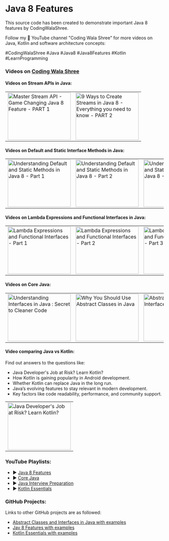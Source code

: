 # Java 8 Features

This source code has been created to demonstrate important Java 8 features by CodingWalaShree.

Follow my 🔴 YouTube channel "Coding Wala Shree" for more videos on Java, Kotlin and software architecture concepts:

#CodingWalaShree #Java #Java8 #Java8Features #Kotlin #LearnProgramming

### Videos on [Coding Wala Shree](https://www.youtube.com/@CodingwalaShree)


#### Videos on Stream APIs in Java:

<table>
   <tr style="border:none !important;">
      <td style="border:none !important;">
         <a href="http://www.youtube.com/watch?feature=player_embedded&v=Dox6YeuDPtk
           " target="_blank"><img src="http://img.youtube.com/vi/Dox6YeuDPtk/0.jpg"
           alt="Master Stream API - Game Changing Java 8 Feature - PART 1" width="200" height="150" border="0" /></a>
      </td>
      <td style="border:none !important;">
         <a href="http://www.youtube.com/watch?feature=player_embedded&v=THQ1TApfuhg
           " target="_blank"><img src="http://img.youtube.com/vi/THQ1TApfuhg/0.jpg"
           alt="9 Ways to Create Streams in Java 8 - Everything you need to know - PART 2" width="200" height="150" border="0" /></a>
      </td>
   </tr>
</table>

#### Videos on Default and Static Interface Methods in Java:

<table>
   <tr style="border:none !important;">
      <td style="border:none !important;">
         <a href="http://www.youtube.com/watch?feature=player_embedded&v=meFi5pR-Y4w
           " target="_blank"><img src="http://img.youtube.com/vi/meFi5pR-Y4w/0.jpg"
           alt="Understanding Default and Static Methods in Java 8 - Part 1" width="200" height="150" border="0" /></a>
      </td>
      <td style="border:none !important;">
         <a href="http://www.youtube.com/watch?feature=player_embedded&v=0RbiKB3t0Qk
           " target="_blank"><img src="http://img.youtube.com/vi/0RbiKB3t0Qk/0.jpg"
           alt="Understanding Default and Static Methods in Java 8 - Part 2" width="200" height="150" border="0" /></a>
      </td>
      <td style="border:none !important;">
         <a href="http://www.youtube.com/watch?feature=player_embedded&v=xq3vbXNPnac
           " target="_blank"><img src="http://img.youtube.com/vi/xq3vbXNPnac/0.jpg"
           alt="Understanding Default and Static Methods in Java 8 - Part 3" width="200" height="150" border="0" /></a>
      </td>
   </tr>
</table>

#### Videos on Lambda Expressions and Functional Interfaces in Java:

<table>
   <tr style="border:none !important;">
      <td style="border:none !important;">
         <a href="http://www.youtube.com/watch?feature=player_embedded&v=ywr5Ojc2sBA
           " target="_blank"><img src="http://img.youtube.com/vi/ywr5Ojc2sBA/0.jpg"
           alt="Lambda Expressions and Functional Interfaces - Part 1" width="200" height="150" border="0" /></a>
      </td>
      <td style="border:none !important;">
         <a href="http://www.youtube.com/watch?feature=player_embedded&v=yRagq3IAgVo
           " target="_blank"><img src="http://img.youtube.com/vi/yRagq3IAgVo/0.jpg"
           alt="Lambda Expressions and Functional Interfaces - Part 2" width="200" height="150" border="0" /></a>
      </td>
      <td style="border:none !important;">
         <a href="http://www.youtube.com/watch?feature=player_embedded&v=9JhCJ73kvmM
           " target="_blank"><img src="http://img.youtube.com/vi/9JhCJ73kvmM/0.jpg"
           alt="Lambda Expressions and Functional Interfaces - Part 3" width="200" height="150" border="0" /></a>
      </td>
   </tr>
</table>

#### Videos on Core Java:

<table style="border:none !important;">
   <tr style="border:none !important;">
      <td style="border:none !important;">
         <a href="http://www.youtube.com/watch?feature=player_embedded&v=NZK5p3RIUic
           " target="_blank"><img src="http://img.youtube.com/vi/NZK5p3RIUic/0.jpg"
           alt="Understanding Interfaces in Java : Secret to Cleaner Code" width="200" height="150" border="0" /></a>
      </td>
      <td style="border:none !important;">
         <a href="http://www.youtube.com/watch?feature=player_embedded&v=5L4U87By3_Y
           " target="_blank"><img src="http://img.youtube.com/vi/5L4U87By3_Y/0.jpg"
           alt="Why You Should Use Abstract Classes in Java" width="200" height="150" border="0" /></a>
      </td>
      <td style="border:none !important;">
         <a href="http://www.youtube.com/watch?feature=player_embedded&v=mPj7CH8zCaU
           " target="_blank"><img src="http://img.youtube.com/vi/mPj7CH8zCaU/0.jpg"
           alt="Abstract Classes vs Interfaces in Java" width="200" height="150" border="0" /></a>
      </td>
   </tr>
</table>


#### Video comparing Java vs Kotlin:

Find out answers to the questions like:
- Java Developer's Job at Risk? Learn Kotlin?
- How Kotlin is gaining popularity in Android development.
- Whether Kotlin can replace Java in the long run.
- Java’s evolving features to stay relevant in modern development.
- Key factors like code readability, performance, and community support.


<table>
   <tr style="border:none !important;">
      <td style="border:none !important;">
         <a href="https://www.youtube.com/watch?v=dp_KyRtzAzw
           " target="_blank"><img src="http://img.youtube.com/vi/dp_KyRtzAzw/0.jpg"
           alt="Java Developer's Job at Risk? Learn Kotlin?" width="200" height="150" border="0" /></a>
      </td>
    </tr>
</table>


### YouTube Playlists:
* ▶ [ Java 8 Features ](https://www.youtube.com/playlist?list=PL0NAuwT3sREIpmVKgApk2vauQ4zWAenen)
* ▶ [ Core Java ](https://www.youtube.com/playlist?list=PL0NAuwT3sREK2RpKdYhCM-7J9hoaPr9oY)
* ▶ [ Java Interview Preparation ](https://www.youtube.com/playlist?list=PL0NAuwT3sRELG-VTgkp9qMelukbqMxuQK)
* ▶ [ Kotlin Essentials ](https://www.youtube.com/watch?list=PL0NAuwT3sREJIquQlohcGhwfQJ7QhtEeb)


### GitHub Projects:
Links to other GitHub projects are as followed:
* [ Abstract Classes and Interfaces in Java with examples ](https://github.com/codingwalashree/codingwalashree-abstract-class-interface-demo)
* [ Jav 8 Features with examples ](https://github.com/codingwalashree/codingwalashree-java8-features)
* [ Kotlin Essentials with examples ](https://github.com/codingwalashree/kotlin-fundamentals)


